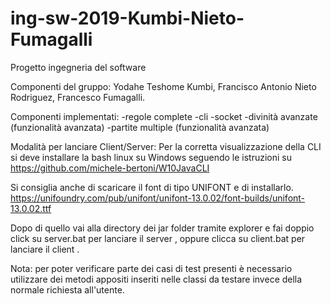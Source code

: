 # ing-sw-2019-Kumbi-Nieto-Fumagalli
Progetto ingegneria del software

Componenti del gruppo:
Yodahe Teshome Kumbi, Francisco Antonio Nieto Rodriguez, Francesco Fumagalli.

Componenti implementati:
-regole complete
-cli
-socket
-divinità avanzate (funzionalità avanzata)
-partite multiple (funzionalità avanzata)

Modalità per lanciare Client/Server: 
Per la corretta visualizzazione della CLI si deve installare la bash linux su Windows seguendo le istruzioni 
su         
https://github.com/michele-bertoni/W10JavaCLI

Si consiglia anche di scaricare il font di tipo UNIFONT e di installarlo.  
https://unifoundry.com/pub/unifont/unifont-13.0.02/font-builds/unifont-13.0.02.ttf

Dopo di quello vai alla directory dei jar folder tramite explorer e fai doppio click su server.bat per lanciare
 il server , oppure clicca su client.bat per lanciare il client .

Nota: per poter verificare parte dei casi di test presenti è necessario utilizzare dei metodi appositi inseriti
 nelle classi da testare invece della normale richiesta all'utente. 
